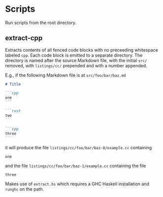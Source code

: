 # Scripts

Run scripts from the root directory.

## extract-cpp

Extracts contents of all fenced code blocks with no preceeding whitespace
labeled `cpp`. Each code block is emitted to a separate directory. The directory
is named after the source Markdown file, with the initial `src/` removed, with
`listings/cc/` prepended and with a number appended.

E.g., if the following Markdown file is at `src/foo/bar/baz.md`

``````markdown
# Title

```cpp
one
```

```rust
two
```

```cpp
three
```
``````

it will produce the file `listings/cc/foo/bar/baz-0/example.cc` containing

```text
one
```

and the file `listings/cc/foo/bar/baz-1/example.cc` containing the file

```text
three
```

Makes use of `extract.hs` which requires a GHC Haskell installation and `runghc`
on the path.
